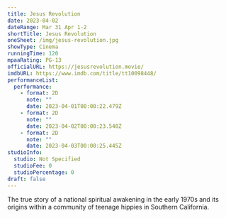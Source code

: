 ```yaml
---
title: Jesus Revolution
date: 2023-04-02
dateRange: Mar 31 Apr 1-2
shortTitle: Jesus Revolution
oneSheet: /img/jesus-revolution.jpg
showType: Cinema
runningTime: 120
mpaaRating: PG-13
officialURL: https://jesusrevolution.movie/
imdbURL: https://www.imdb.com/title/tt10098448/
performanceList:
  performance:
    - format: 2D
      note: ""
      date: 2023-04-01T00:00:22.479Z
    - format: 2D
      note: ""
      date: 2023-04-02T00:00:23.540Z
    - format: 2D
      note: ""
      date: 2023-04-03T00:00:25.445Z
studioInfo:
  studio: Not Specified
  studioFee: 0
  studioPercentage: 0
draft: false
---
```

The true story of a national spiritual awakening in the early 1970s and its origins within a community of teenage hippies in Southern California.
